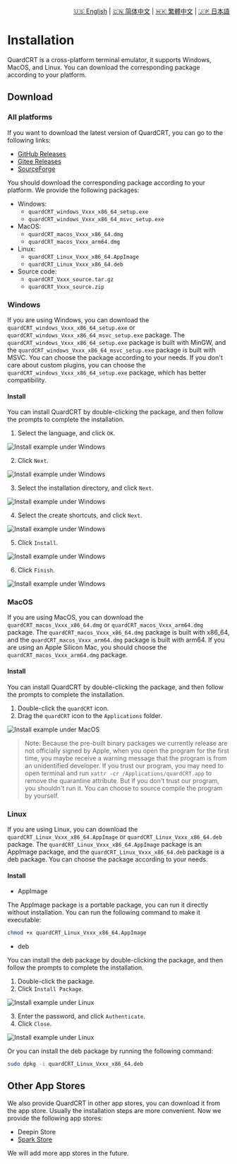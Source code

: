 <div style="text-align: right"><a href="../../en/latest/installation.html">🇺🇸 English</a> | <a href="../../zh-cn/latest/installation.html">🇨🇳 简体中文</a> | <a href="../../zh-tw/latest/installation.html">🇭🇰 繁體中文</a> | <a href="../../ja/latest/installation.html">🇯🇵 日本語</a></div>

# Installation

QuardCRT is a cross-platform terminal emulator, it supports Windows, MacOS, and Linux. You can download the corresponding package according to your platform.

## Download

### All platforms

If you want to download the latest version of QuardCRT, you can go to the following links:

- [GitHub Releases](https://github.com/QQxiaoming/quardCRT/releases)
- [Gitee Releases](https://gitee.com/QQxiaoming/quardCRT/releases)
- [SourceForge](https://sourceforge.net/projects/quardcrt/files/)

You should download the corresponding package according to your platform. We provide the following packages:

- Windows: 
    - `quardCRT_windows_Vxxx_x86_64_setup.exe`
    - `quardCRT_windows_Vxxx_x86_64_msvc_setup.exe`
- MacOS: 
    - `quardCRT_macos_Vxxx_x86_64.dmg`
    - `quardCRT_macos_Vxxx_arm64.dmg`
- Linux: 
    - `quardCRT_Linux_Vxxx_x86_64.AppImage`
    - `quardCRT_Linux_Vxxx_x86_64.deb`
- Source code: 
    - `quardCRT_Vxxx_source.tar.gz`
    - `quardCRT_Vxxx_source.zip`

### Windows

If you are using Windows, you can download the `quardCRT_windows_Vxxx_x86_64_setup.exe` or `quardCRT_windows_Vxxx_x86_64_msvc_setup.exe` package. The `quardCRT_windows_Vxxx_x86_64_setup.exe` package is built with MinGW, and the `quardCRT_windows_Vxxx_x86_64_msvc_setup.exe` package is built with MSVC. You can choose the package according to your needs. If you don't care about custom plugins, you can choose the `quardCRT_windows_Vxxx_x86_64_setup.exe` package, which has better compatibility.

#### Install

You can install QuardCRT by double-clicking the package, and then follow the prompts to complete the installation.

1. Select the language, and click `OK`.

![Install example under Windows](./img/installation_4.png)

2. Click `Next`.

![Install example under Windows](./img/installation_5.png)

3. Select the installation directory, and click `Next`.

![Install example under Windows](./img/installation_8.png)

4. Select the create shortcuts, and click `Next`.

![Install example under Windows](./img/installation_6.png)

5. Click `Install`.

![Install example under Windows](./img/installation_7.png)

6. Click `Finish`.

![Install example under Windows](./img/installation_9.png)

### MacOS

If you are using MacOS, you can download the `quardCRT_macos_Vxxx_x86_64.dmg` or `quardCRT_macos_Vxxx_arm64.dmg` package. The `quardCRT_macos_Vxxx_x86_64.dmg` package is built with x86_64, and the `quardCRT_macos_Vxxx_arm64.dmg` package is built with arm64. If you are using an Apple Silicon Mac, you should choose the `quardCRT_macos_Vxxx_arm64.dmg` package.

#### Install

You can install QuardCRT by double-clicking the package, and then follow the prompts to complete the installation.

1. Double-click the `quardCRT` icon.
2. Drag the `quardCRT` icon to the `Applications` folder.

![Install example under MacOS](./img/installation_3.png)

> Note: Because the pre-built binary packages we currently release are not officially signed by Apple, when you open the program for the first time, you maybe receive a warning message that the program is from an unidentified developer. If you trust our program, you may need to open terminal and run `xattr -cr /Applications/quardCRT.app` to remove the quarantine attribute. But if you don't trust our program, you shouldn't run it. You can choose to source compile the program by yourself.

### Linux

If you are using Linux, you can download the `quardCRT_Linux_Vxxx_x86_64.AppImage` or `quardCRT_Linux_Vxxx_x86_64.deb` package. The `quardCRT_Linux_Vxxx_x86_64.AppImage` package is an AppImage package, and the `quardCRT_Linux_Vxxx_x86_64.deb` package is a deb package. You can choose the package according to your needs.

#### Install

- AppImage

The AppImage package is a portable package, you can run it directly without installation. You can run the following command to make it executable:

```bash
chmod +x quardCRT_Linux_Vxxx_x86_64.AppImage
```

- deb

You can install the deb package by double-clicking the package, and then follow the prompts to complete the installation.

1. Double-click the package.
2. Click `Install Package`.

![Install example under Linux](./img/installation_1.png)

3. Enter the password, and click `Authenticate`.
4. Click `Close`.

![Install example under Linux](./img/installation_2.png)

Or you can install the deb package by running the following command:

```bash
sudo dpkg -i quardCRT_Linux_Vxxx_x86_64.deb
```

## Other App Stores

We also provide QuardCRT in other app stores, you can download it from the app store. Usually the installation steps are more convenient. Now we provide the following app stores:

- Deepin Store
- [Spark Store](https://www.spark-app.store/store/application/quardcrt)

We will add more app stores in the future.
